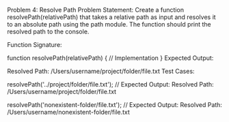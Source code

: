 Problem 4: Resolve Path
Problem Statement: Create a function resolvePath(relativePath) that takes a relative path as input and resolves it to an absolute path using the path module. The function should print the resolved path to the console.

Function Signature:

function resolvePath(relativePath) {
    // Implementation
}
Expected Output:

Resolved Path: /Users/username/project/folder/file.txt
Test Cases:

resolvePath('../project/folder/file.txt');
// Expected Output: Resolved Path: /Users/username/project/folder/file.txt

resolvePath('nonexistent-folder/file.txt');
// Expected Output: Resolved Path: /Users/username/nonexistent-folder/file.txt